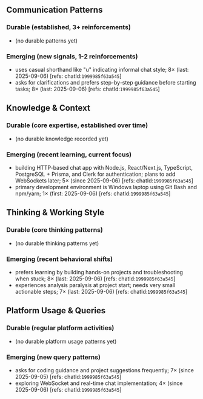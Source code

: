 ## Communication Patterns
### Durable (established, 3+ reinforcements)
- (no durable patterns yet)

### Emerging (new signals, 1-2 reinforcements)
- uses casual shorthand like "u" indicating informal chat style; 8× (last: 2025-09-06) [refs: chatId:`1999985f63a545`]
- asks for clarifications and prefers step-by-step guidance before starting tasks; 8× (last: 2025-09-06) [refs: chatId:`1999985f63a545`]

## Knowledge & Context
### Durable (core expertise, established over time)
- (no durable knowledge recorded yet)

### Emerging (recent learning, current focus)
- building HTTP-based chat app with Node.js, React/Next.js, TypeScript, PostgreSQL + Prisma, and Clerk for authentication; plans to add WebSockets later; 5× (since 2025-09-06) [refs: chatId:`1999985f63a545`]
- primary development environment is Windows laptop using Git Bash and npm/yarn; 1× (first: 2025-09-06) [refs: chatId:`1999985f63a545`]

## Thinking & Working Style
### Durable (core thinking patterns)
- (no durable thinking patterns yet)

### Emerging (recent behavioral shifts)
- prefers learning by building hands-on projects and troubleshooting when stuck; 8× (last: 2025-09-06) [refs: chatId:`1999985f63a545`]
- experiences analysis paralysis at project start; needs very small actionable steps; 7× (last: 2025-09-06) [refs: chatId:`1999985f63a545`]

## Platform Usage & Queries
### Durable (regular platform activities)
- (no durable platform usage patterns yet)

### Emerging (new query patterns)
- asks for coding guidance and project suggestions frequently; 7× (since 2025-09-05) [refs: chatId:`1999985f63a545`]
- exploring WebSocket and real-time chat implementation; 4× (since 2025-09-06) [refs: chatId:`1999985f63a545`]